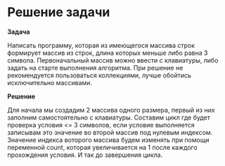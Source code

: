 # Решение задачи
**Задача**

Написать программу, которая из имеющегося массива строк формирует массив из строк, длина которых меньше либо равна 3 символа. Первоначальный массив можно ввести с клавиатуры, либо задать на старте выполнения алгоритма. При решение не рекомендуется пользоваться коллекциями, лучше обойтись исключительно массивами.

**Решение**

Для начала мы создадим 2 массива одного размера, первый из них заполним самостоятельно с клавиатуры. Составим цикл где будет проверка условия <= 3 символов, если условие выполняется записывам это значение во второй массив под нулевым индексом. Значение индекса воторого массива будем изменять при помощи переменной count, которая увеличивается на 1 после каждого прохождения условия. И так до завершения цикла.